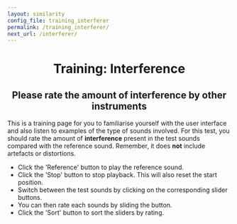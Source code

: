 ```yaml
---
layout: similarity
config_file: training_interferer
permalink: /training_interferer/
next_url: /interferer/
---
```


<h1 style="text-align: center;">Training: Interference</h1>

<h2 style="text-align: center;">Please rate the amount of interference by other instruments</h2>

This is a training page for you to familiarise yourself with the user interface
and also listen to examples of the type of sounds involved. For this test, you
should rate the amount of **interference** present in the test sounds compared
with the reference sound. Remember, it does **not** include artefacts or
distortions.

- Click the 'Reference' button to play the reference sound.
- Click the 'Stop' button to stop playback. This will also reset the start position.
- Switch between the test sounds by clicking on the corresponding slider buttons. 
- You can then rate each sounds by sliding the button.
- Click the 'Sort' button to sort the sliders by rating.

